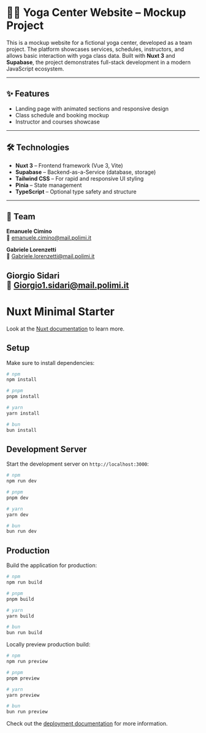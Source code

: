 # 🧘‍♀️ Yoga Center Website – Mockup Project

This is a mockup website for a fictional yoga center, developed as a team project. The platform showcases services, schedules, instructors, and allows basic interaction with yoga class data. Built with **Nuxt 3** and **Supabase**, the project demonstrates full-stack development in a modern JavaScript ecosystem.

---

## ✨ Features

- Landing page with animated sections and responsive design  
- Class schedule and booking mockup  
- Instructor and courses showcase  

---

## 🛠️ Technologies

- **Nuxt 3** – Frontend framework (Vue 3, Vite)  
- **Supabase** – Backend-as-a-Service (database, storage)  
- **Tailwind CSS** – For rapid and responsive UI styling  
- **Pinia** – State management  
- **TypeScript** – Optional type safety and structure

---

## 👥 Team

 **Emanuele Cimino**  
  📧 [emanuele.cimino@mail.polimi.it](mailto:emanuele.cimino@mail.polimi.it)

**Gabriele Lorenzetti**  
  📧 [Gabriele.lorenzetti@mail.polimi.it](mailto:gabriele.lorenzetti@mail.polimi.it)

**Giorgio Sidari**  
  📧 [Giorgio1.sidari@mail.polimi.it](mailto:giorgio1.sidari@mail.polimi.it)
---

# Nuxt Minimal Starter

Look at the [Nuxt documentation](https://nuxt.com/docs/getting-started/introduction) to learn more.

## Setup

Make sure to install dependencies:

```bash
# npm
npm install

# pnpm
pnpm install

# yarn
yarn install

# bun
bun install
```

## Development Server

Start the development server on `http://localhost:3000`:

```bash
# npm
npm run dev

# pnpm
pnpm dev

# yarn
yarn dev

# bun
bun run dev
```

## Production

Build the application for production:

```bash
# npm
npm run build

# pnpm
pnpm build

# yarn
yarn build

# bun
bun run build
```

Locally preview production build:

```bash
# npm
npm run preview

# pnpm
pnpm preview

# yarn
yarn preview

# bun
bun run preview
```

Check out the [deployment documentation](https://nuxt.com/docs/getting-started/deployment) for more information.
